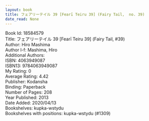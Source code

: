 ```yaml
---
layout: book
title: フェアリーテイル 39 [Fearī Teiru 39] (Fairy Tail,  no. 39)
date_read: None
---
```


Book Id: 18584579<br />
Title: フェアリーテイル 39 [Fearī Teiru 39] (Fairy Tail, #39)<br />
Author: Hiro Mashima<br />
Author l-f: Mashima, Hiro<br />
Additional Authors: <br />
ISBN: 4063949087<br />
ISBN13: 9784063949087<br />
My Rating: 0<br />
Average Rating: 4.42<br />
Publisher: Kodansha<br />
Binding: Paperback<br />
Number of Pages: 208<br />
Year Published: 2013<br />
Date Added: 2020/04/13<br />
Bookshelves: kupka-wstydu<br />
Bookshelves with positions: kupka-wstydu (#1309)<br />

